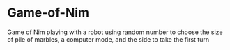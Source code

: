 # Game-of-Nim
Game of Nim playing with a robot using random number to choose the size of pile of marbles,  a computer mode, and the side to take the first turn
